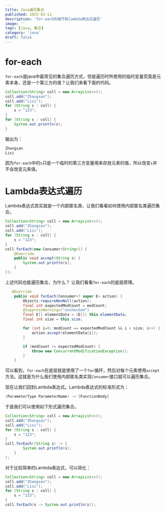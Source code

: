 ```yaml
---
title: Java遍历集合
published: 2025-03-11
description: 'for-each的细节和lambda表达式遍历'
image: ''
tags: [java, 集合]
category: 'java'
draft: false 
---
```


# for-each
`for-each`是java中最常见的集合遍历方式，但是遍历时所使用的临时变量究竟是元素本身，还是一个第三方的值？让我们来看下面的代码。
```java
Collection<String> coll = new ArrayList<>();
coll.add("Zhangsan");
coll.add("Lisi");
for (String s : coll) {
    s = "123";
}
for (String s : coll) {
    System.out.println(s);
}
```
输出为：
```bash
Zhangsan
Lisi
```
因为`for-each`中的`s`只是一个临时的第三方变量用来存放元素的值，所以改变`s`并不会改变元素值。

# Lambda表达式遍历
Lambda表达式其实就是一个内部匿名类，让我们看看如何使用内部匿名类遍历集合。
```java
Collection<String> coll = new ArrayList<>();
coll.add("Zhangsan");
coll.add("Lisi");
for (String s : coll) {
    s = "123";
}
coll.forEach(new Consumer<String>() {
    @Override
    public void accept(String s) {
        System.out.println(s);
    }
});
```
上述代码也能遍历集合，为什么？
让我们看看`for-each`的底层原理。
```java
   @Override
    public void forEach(Consumer<? super E> action) {
        Objects.requireNonNull(action);
        final int expectedModCount = modCount;
        @SuppressWarnings("unchecked")
        final E[] elementData = (E[]) this.elementData;
        final int size = this.size;

        for (int i=0; modCount == expectedModCount && i < size; i++) {
            action.accept(elementData[i]);
        }

        if (modCount != expectedModCount) {
            throw new ConcurrentModificationException();
        }
    }
```
可以看到，`for-each`在底层就是使用了一个`for`循环，然后对每个元素使用`accept`方法。这就是为什么我们使用内部匿名类实现`Consumer`接口就可以遍历集合。

现在让我们回到Lambda表达式。Lambda表达式的标准形式为：
```java
(ParameterType ParameterName) -> {FunctionBody}
```
于是我们可以使用如下形式遍历集合。
```java
Collection<String> coll = new ArrayList<>();
coll.add("Zhangsan");
coll.add("Lisi");
for (String s : coll) {
    s = "123";
}
coll.forEach((String s) -> {
        System.out.println(s);
    }
);
```
对于比较简单的Lambda表达式，可以简化：
```java
Collection<String> coll = new ArrayList<>();
coll.add("Zhangsan");
coll.add("Lisi");
for (String s : coll) {
    s = "123";
}
coll.forEach(s -> System.out.println(s));
```